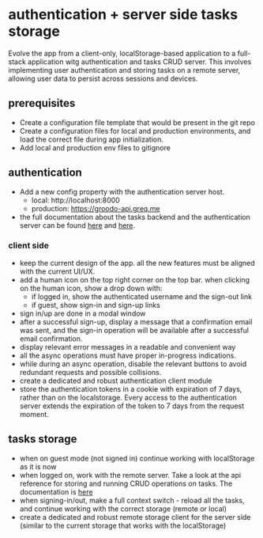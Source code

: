# authentication + server side tasks storage

Evolve the app from a client-only, localStorage-based application to a full-stack application witg authentication and tasks CRUD server. This involves implementing user authentication and storing tasks on a remote server, allowing user data to persist across sessions and devices.

## prerequisites

- Create a configuration file template that would be present in the git repo
- Create a configuration files for local and production environments, and load the correct file during app initialization.
- Add local and production env files to gitignore

## authentication

- Add a new config property with the authentication server host. 
    - local: http://localhost:8000 
    - production: https://groodo-api.greq.me
- the full documentation about the tasks backend and the authentication server can be found [here](https://github.com/gregory-chris/groodo-api/blob/master/README.md) and [here](https://github.com/gregory-chris/groodo-api/blob/master/docs/api-reference.md).

### client side

- keep the current design of the app. all the new features must be aligned with the current UI/UX.
- add a human icon on the top right corner on the top bar. when clicking on the human icon, show a drop down with:
    - if logged in, show the authenticated username and the sign-out link
    - if guest, show sign-in and sign-up links
- sign in/up are done in a modal window
- after a successful sign-up, display a message that a confirmation email was sent, and the sign-in operation will be available after a successful email confirmation.
- display relevant error messages in a readable and convenient way
- all the async operations must have proper in-progress indications. 
- while during an async operation, disable the relevant buttons to avoid redundant requests and possible collisions.
- create a dedicated and robust authentication client module
- store the authentication tokens in a cookie with expiration of 7 days, rather than on the localstorage. Every access to the authentication server extends the expiration of the token to 7 days from the request moment.

## tasks storage

- when on guest mode (not signed in) continue working with localStorage as it is now
- when logged on, work with the remote server. 
Take a look at the api reference for storing and running CRUD operations on tasks. The documentation is [here](https://github.com/gregory-chris/groodo-api/blob/master/docs/api-reference.md)
- when signing-in/out, make a full context switch - reload all the tasks, and continue working with the correct storage (remote or local)
- create a dedicated and robust remote storage client for the server side (similar to the current storage that works with the localStorage)

